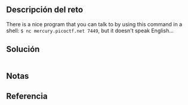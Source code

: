 ## Descripción del reto
There is a nice program that you can talk to by using this command in a shell: `$ nc mercury.picoctf.net 7449`, but it doesn't speak English...
## Solución
``` python

```
## Notas

## Referencia
